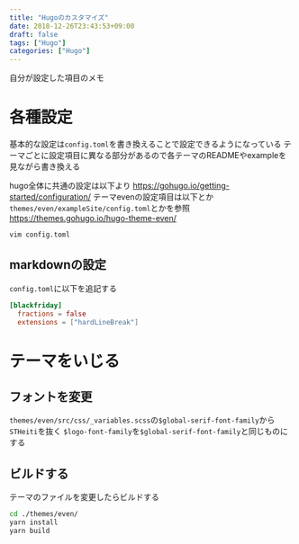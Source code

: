 ```yaml
---
title: "Hugoのカスタマイズ"
date: 2018-12-26T23:43:53+09:00
draft: false
tags: ["Hugo"]
categories: ["Hugo"]
---
```


自分が設定した項目のメモ

# 各種設定
基本的な設定は`config.toml`を書き換えることで設定できるようになっている
テーマごとに設定項目に異なる部分があるので各テーマのREADMEやexampleを見ながら書き換える

hugo全体に共通の設定は以下より
https://gohugo.io/getting-started/configuration/
テーマevenの設定項目は以下とか`themes/even/exampleSite/config.toml`とかを参照
https://themes.gohugo.io/hugo-theme-even/
```bash
vim config.toml
```

## markdownの設定
`config.toml`に以下を追記する
```toml
[blackfriday]
  fractions = false
  extensions = ["hardLineBreak"]
```

# テーマをいじる
## フォントを変更
`themes/even/src/css/_variables.scss`の`$global-serif-font-family`から`STHeiti`を抜く
`$logo-font-family`を`$global-serif-font-family`と同じものにする

<!-- ## h1,h2,h3...のフォントサイズを変更する
h1とh2の見分けがつきにくかったのでh2をh3のサイズに、h3をh4のサイズに...
`themes/even/src/css/_variables.scss`の`$global-headings`を以下に変更
```scss
  h1: 26px,
  h2: 20px,
  h3: 16px,
  h4: 14px,
  h5: 14px,
  h6: 14px
``` -->

## ビルドする
テーマのファイルを変更したらビルドする
```bash
cd ./themes/even/
yarn install
yarn build
```

